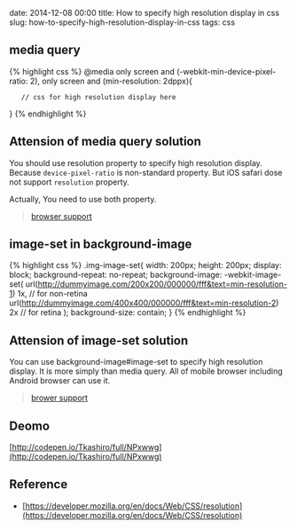 date: 2014-12-08 00:00
title: How to specify high resolution display in css
slug: how-to-specify-high-resolution-display-in-css
tags: css

## media query

{% highlight css %}
@media only screen and (-webkit-min-device-pixel-ratio: 2),
	   only screen and (min-resolution: 2dppx){
	   
	   // css for high resolution display here 
}
{% endhighlight %}

## Attension of media query solution

You should use resolution property to specify high resolution display. Because `device-pixel-ratio` is non-standard property. But iOS safari dose not support `resolution` property.

Actually, You need to use both property.

> [browser support](http://caniuse.com/#feat=css-media-resolution)

## image-set in background-image

{% highlight css %}
.img-image-set{
  width: 200px;
  height: 200px;
  display: block;
  background-repeat: no-repeat;
  background-image: -webkit-image-set(
    url(http://dummyimage.com/200x200/000000/fff&text=min-resolution-1) 1x, // for non-retina
    url(http://dummyimage.com/400x400/000000/fff&text=min-resolution-2) 2x  // for retina
  );
  background-size: contain;
}
{% endhighlight %}

## Attension of image-set solution

You can use background-image#image-set to specify high resolution display. It is more simply than media query.
All of mobile browser including Android browser can use it.

> [brower support](http://caniuse.com/#search=set)

## Deomo

[http://codepen.io/Tkashiro/full/NPxwwg](http://codepen.io/Tkashiro/full/NPxwwg)


## Reference

* [https://developer.mozilla.org/en/docs/Web/CSS/resolution](https://developer.mozilla.org/en/docs/Web/CSS/resolution)
